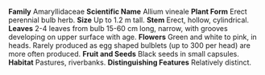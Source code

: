  **Family** Amaryllidaceae **Scientific Name** Allium vineale **Plant Form** Erect perennial bulb herb. **Size** Up to 1.2 m tall. **Stem** Erect, hollow, cylindrical. **Leaves** 2-4 leaves from bulb 15-60 cm long, narrow, with grooves developing on upper surface with age. **Flowers** Green and white to pink, in heads. Rarely produced as egg shaped bulblets (up to 300 per head) are more often produced. **Fruit and Seeds** Black seeds in small capsules. **Habitat** Pastures, riverbanks. **Distinguishing Features** Relatively distinct.